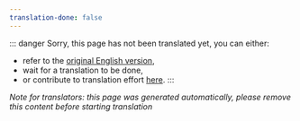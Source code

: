 ```yaml
---
translation-done: false
---
```

::: danger
Sorry, this page has not been translated yet, you can either:
- refer to the [original English version](<../../mapping/basic-lighting.md>),
- wait for a translation to be done,
- or contribute to translation effort [here](https://github.com/bsmg/wiki).
:::

_Note for translators: this page was generated automatically, please remove this content before starting translation_
